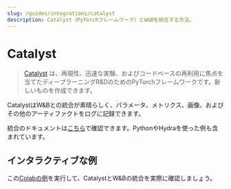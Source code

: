 ```yaml
---
slug: /guides/integrations/catalyst
description: Catalyst（PyTorchフレームワーク）とW&Bを統合する方法。
---
```


# Catalyst

> [Catalyst](https://github.com/catalyst-team/catalyst) は、再現性、迅速な実験、およびコードベースの再利用に焦点を当てたディープラーニングR&DのためのPyTorchフレームワークです。新しいものを作成できます。

CatalystはW&Bとの統合が素晴らしく、パラメータ、メトリクス、画像、およびその他のアーティファクトをログに記録できます。

統合のドキュメントは[こちら](https://catalyst-team.github.io/catalyst/api/loggers.html#catalyst.loggers.wandb.WandbLogger)で確認できます。PythonやHydraを使った例も含まれています。

## インタラクティブな例

この[Colabの例](https://colab.research.google.com/drive/1PD0LnXiADCtt4mu7bzv7VfQkFXVrPxJq?usp=sharing)を実行して、CatalystとW&Bの統合を実際に確認しましょう。